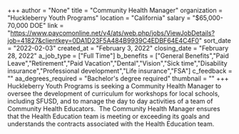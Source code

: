 +++
author = "None"
title = "Community Health Manager"
organization = "Huckleberry Youth Programs"
location = "California"
salary = "$65,000-70,000 DOE"
link = "https://www.paycomonline.net/v4/ats/web.php/jobs/ViewJobDetails?job=41827&clientkey=0DA1D23F5A484B9939C4EDBF64E4C4F0"
sort_date = "2022-02-03"
created_at = "February 3, 2022"
closing_date = "February 28, 2022"
a_job_type = ["Full Time"]
b_benefits = ["General Benefits","Paid Leave","Retirement","Paid Vacation","Dental","Vision","Sick time","Disability insurance","Professional development","Life insurance","FSA"]
c_feedback = ""
aa_degrees_required = "Bachelor's degree required"
thumbnail = ""
+++
Huckleberry Youth Programs is seeking a Community Health Manager to oversee the development of curriculum for workshops for local schools, including SFUSD, and to manage the day to day activities of a team of Community Health Educators.  The Community Health Manager ensures that the Health Education team is meeting or exceeding its goals and understands the contracts associated with the Health Education team. 